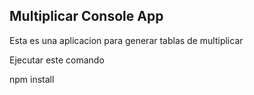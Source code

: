 
## Multiplicar Console App

Esta es una aplicacion para generar tablas de multiplicar

Ejecutar este comando

npm install
